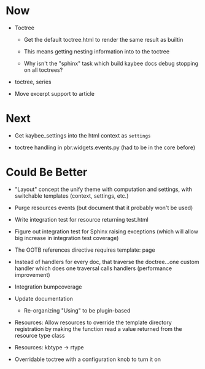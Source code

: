 # Now

- Toctree

    - Get the default toctree.html to render the same result as builtin
    
    - This means getting nesting information into to the toctree
    
    - Why isn't the "sphinx" task which build kaybee docs debug stopping 
      on all toctrees?

- toctree, series

- Move excerpt support to article

# Next

- Get kaybee_settings into the html context as ``settings``

- toctree handling in pbr.widgets.events.py (had to be in the core before)


# Could Be Better

- "Layout" concept the unify theme with computation and settings, with 
  switchable templates (context, settings, etc.)

- Purge resources events (but document that it probably won't be used)

- Write integration test for resource returning test.html

- Figure out integration test for Sphinx raising exceptions (which will 
  allow big increase in integration test coverage)

- The OOTB references directive requires template: page

- Instead of handlers for every doc, that traverse the doctree...one custom 
  handler which does one traversal calls handlers (performance improvement)

- Integration bumpcoverage

- Update documentation

    - Re-organizing "Using" to be plugin-based

- Resources: Allow resources to override the template directory registration 
  by making the function read a value returned from the resource type 
  class
  
- Resources: kbtype -> rtype

- Overridable toctree with a configuration knob to turn it on